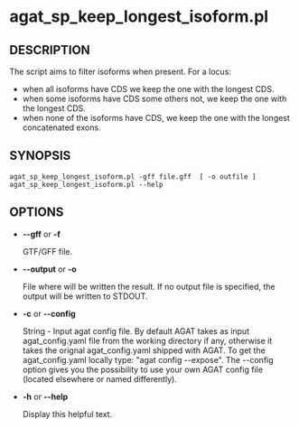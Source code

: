 # agat_sp_keep_longest_isoform.pl

## DESCRIPTION

The script aims to filter isoforms when present. For a locus:
- when all isoforms have CDS we keep the one with the longest CDS.
- when some isoforms have CDS some others not, we keep the one with the longest CDS.
- when none of the isoforms have CDS, we keep the one with the longest concatenated exons. 

## SYNOPSIS

```
agat_sp_keep_longest_isoform.pl -gff file.gff  [ -o outfile ]
agat_sp_keep_longest_isoform.pl --help
```

## OPTIONS

- **--gff** or **-f**

    GTF/GFF file.

- **--output** or **-o**

    File where will be written the result. If no output file is specified, the output will be written to STDOUT.

- **-c** or **--config**

    String - Input agat config file. By default AGAT takes as input agat_config.yaml file from the working directory if any,
    otherwise it takes the orignal agat_config.yaml shipped with AGAT. To get the agat_config.yaml locally type: "agat config --expose".
    The --config option gives you the possibility to use your own AGAT config file (located elsewhere or named differently).

- **-h** or **--help**

    Display this helpful text.

